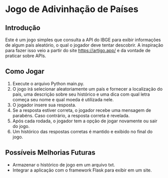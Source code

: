 # Jogo de Adivinhação de Países

## Introdução
Este é um jogo simples que consulta a API do IBGE para exibir informações de algum país aleatório, o qual o jogador deve tentar descobrir. A inspiração para fazer isso veio a partir do site https://artigo.app/ e da vontade de praticar sobre APIs.

## Como Jogar
1. Execute o arquivo Python main.py.
2. O jogo irá selecionar aleatoriamente um país e fornecer a localização do país, uma descrição sobre seu histórico e uma dica com qual letra começa seu nome e qual moeda é utilizada nele.
3. O jogador insere sua resposta.
4. Se a resposta estiver correta, o jogador recebe uma mensagem de parabéns. Caso contrário, a resposta correta é revelada.
5. Após cada rodada, o jogador tem a opção de jogar novamente ou sair do jogo.
6. Um histórico das respostas corretas é mantido e exibido no final do jogo.

## Possíveis Melhorias Futuras
- Armazenar o histórico de jogo em um arquivo txt.
- Integrar a aplicação com o framework Flask para exibir em um site.
